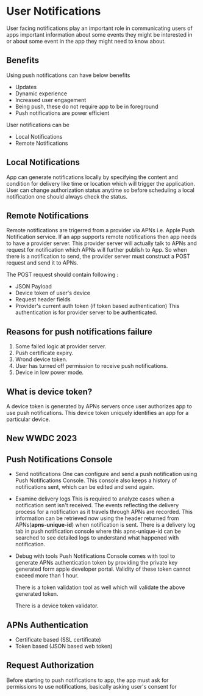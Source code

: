 # User Notifications

User facing notifications play an important role in communicating users of apps 
important information about some events they might be interested in or about some 
event in the app they might need to know about.


## Benefits

Using push notifications can have below benefits
- Updates
- Dynamic experience
- Increased user engagement
- Being push, these do not require app to be in foreground
- Push notifications are power efficient

User notifications can be
- Local Notifications
- Remote Notifications


## Local Notifications

App can generate notifications locally by specifying the content and condition for 
delivery like time or location which will trigger the application. User can change 
authorization status anytime so before scheduling a local notification one should 
always check the status.


## Remote Notifications
Remote notifications are trigerred from a provider via APNs i.e. Apple Push Notification 
service. If an app supports remote notifications then app needs to have a provider 
server. This provider server will actually talk to APNs and request for notification 
which APNs will further publish to App. So when there is a notification to send, 
the provider server must construct a POST request and send it to APNs.

The POST request should contain following :
- JSON Payload
- Device token of user's device
- Request header fields
- Provider's current auth token (if token based authentication) This authentication 
is for provider server to be authenticated.


## Reasons for push notifications failure
1. Some failed logic at provider server.
2. Push certificate expiry.
3. Wrond device token.
4. User has turned off permission to receive push notifications.
5. Device in low power mode.


## What is device token?

A device token is generated by APNs servers once user authorizes app to use push
notifications. This device token uniquely identifies an app for a particular device.


## New WWDC 2023
## Push Notifications Console

- Send notifications
    One can configure and send a push notification using Push Notifications Console.
    This console also keeps a history of notifications sent, which can be edited
    and send again.
    
- Examine delivery logs
    This is required to analyze cases when a notification sent isn't received. The
    events reflecting the delivery process for a notification as it travels through
    APNs are recorded. This information can be retrieved now using the header returned
    from APNs(**apns-unique-id**) when notification is sent.
    There is a delivery log tab in push notification console where this apns-unique-id
    can be searched to see detailed logs to understand what happened with notification.
    
- Debug with tools
    Push Notifications Console comes with tool to generate APNs authentication token
    by providing the private key generated form apple developer portal. Validity 
    of these token cannot exceed more than 1 hour.
    
    There is a token validation tool as well which will validate the above generated
    token.
    
    There is a device token validator.
    

## APNs Authentication

- Certificate based (SSL certificate)
- Token based (JSON based web token)


## Request Authorization

Before starting to push notifications to app, the app must ask for permissions to
use notifications, basically asking user's consent for 

